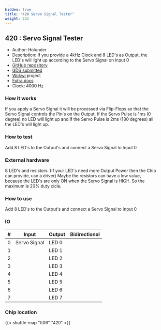 ```yaml
---
hidden: true
title: "420 Servo Signal Tester"
weight: 232
---
```


## 420 : Servo Signal Tester

* Author: Holunder
* Description: If you provide a 4kHz Clock and 8 LED's as Output, the LED's will light up according to the Servo Signal on Input 0
* [GitHub repository](https://github.com/holunder00/TinyTapeout_SecondTry)
* [GDS submitted](https://github.com/holunder00/TinyTapeout_SecondTry/actions/runs/8723839495)
* [Wokwi](https://wokwi.com/projects/395055722430895105) project
* [Extra docs](None)
* Clock: 4000 Hz

<!---

This file is used to generate your project datasheet. Please fill in the information below and delete any unused
sections.

You can also include images in this folder and reference them in the markdown. Each image must be less than
512 kb in size, and the combined size of all images must be less than 1 MB.
-->


### How it works

If you apply a Servo Signal it will be processed via Flip-Flops so that the Servo Signal controls the Pin's on the Output.
If the Servo Pulse is 1ms (0 degree) no LED will light up and if the Servo Pulse is 2ms (180 degrees) all the LED's will light up.

### How to test

Add 8 LED's to the Output's and connect a Servo Signal to Input 0

### External hardware

8 LED's and resistors. (If your LED's need more Output Power then the Chip can provide, use a driver)
Maybe the resistors can have a low value, because the LED's are only ON when the Servo Signal is HIGH. So the maximum is 20% duty cicle.

### How to use

Add 8 LED's to the Output's and connect a Servo Signal to Input 0


### IO

| # | Input          | Output         | Bidirectional   |
| - | -------------- | -------------- | --------------- |
| 0 | Servo Signal | LED 0 |  |
| 1 |  | LED 1 |  |
| 2 |  | LED 2 |  |
| 3 |  | LED 3 |  |
| 4 |  | LED 4 |  |
| 5 |  | LED 5 |  |
| 6 |  | LED 6 |  |
| 7 |  | LED 7 |  |

### Chip location

{{< shuttle-map "tt06" "420" >}}
